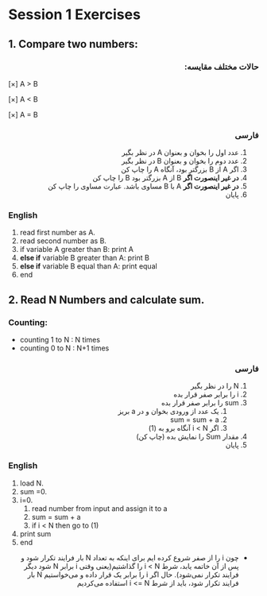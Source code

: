 # Session 1 Exercises

## 1. Compare two numbers:

<div dir="rtl">

### حالات مختلف مقایسه:

</div>
[×] A > B

[×] A < B

[×] A = B

<div dir="rtl">

### فارسی

1. عدد اول را بخوان و بعنوان A در نظر بگیر
2. عدد دوم را بخوان و بعنوان B در نظر بگیر
3. اگر A از B بزرگتر بود، آنگاه A را چاپ کن
4. **در غیر اینصورت اگر** B از A بزرگتر بود B را چاپ کن
5. **در غیر اینصورت اگر** A با B مساوی باشد. عبارت مساوی را چاپ کن
6. پایان
</div>

### English

1. read first number as A.
2. read second number as B.
3. if variable A greater than B: print A
4. **else if** variable B greater than A: print B
5. **else if** variable B equal than A: print equal
6. end

## 2. Read N Numbers and calculate sum.

### Counting:

- counting 1 to N : N times
- counting 0 to N : N+1 times

<div dir="rtl">

### فارسی

1. N را در نظر بگیر
1. i را برابر صفر قرار بده
1. sum را برابر صفر قرار بده
   1. یک عدد از ورودی بخوان و در a بریز
   1. sum = sum + a
   1. اگر i < N آنگاه برو به (1)
1. مقدار Sum را نمایش بده (چاپ کن)
1. پایان
</div>

### English

1. load N.
1. sum =0.
1. i=0.
   1. read number from input and assign it to a
   1. sum = sum + a
   1. if i < N then go to (1)
1. print sum
1. end
<div dir="rtl">

- چون i را از صفر شروع کرده ایم برای اینکه به تعداد N بار فرایند تکرار شود و پس از آن خاتمه یابد، شرط i < N را گذاشتیم(یعنی وقتی i برابر N شود دیگر فرایند تکرار نمی‌شود). حال اگر i را برابر یک قرار داده و می‌خواستیم N بار فرایند تکرار شود، باید از شرط i <= N استفاده می‌کردیم

</div>
